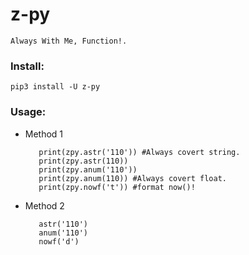 # z-py

    Always With Me, Function!. 

### Install:

    pip3 install -U z-py

### Usage:

- Method 1
    ```import zpy
       print(zpy.astr('110')) #Always covert string.
       print(zpy.astr(110))
       print(zpy.anum('110'))
       print(zpy.anum(110)) #Always covert float.
       print(zpy.nowf('t')) #format now()!
    ```

- Method 2
    ```from zpy.awm import * #awm:Always With Me
       astr('110')
       anum('110')
       nowf('d')
    ```
